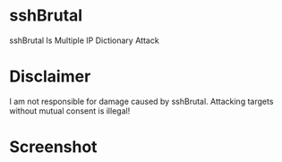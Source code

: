 # sshBrutal
sshBrutal Is Multiple IP Dictionary Attack
# Disclaimer
I am not responsible for damage caused by sshBrutal. Attacking targets without mutual consent is illegal!
# Screenshot

